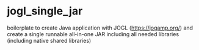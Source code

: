 # jogl_single_jar
boilerplate to create Java application with JOGL (https://jogamp.org/) and create a single runnable all-in-one JAR including all needed libraries (including native shared libraries)

